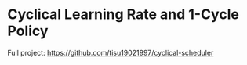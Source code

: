 # Cyclical Learning Rate and 1-Cycle Policy
Full project: https://github.com/tisu19021997/cyclical-scheduler